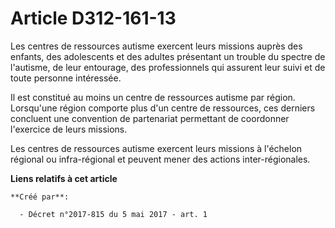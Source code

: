 # Article D312-161-13

Les centres de ressources autisme exercent leurs missions auprès des enfants, des adolescents et des adultes présentant un
trouble du spectre de l'autisme, de leur entourage, des professionnels qui assurent leur suivi et de toute personne
intéressée.

Il est constitué au moins un centre de ressources autisme par région. Lorsqu'une région comporte plus d'un centre de
ressources, ces derniers concluent une convention de partenariat permettant de coordonner l'exercice de leurs missions.

Les centres de ressources autisme exercent leurs missions à l'échelon régional ou infra-régional et peuvent mener des actions
inter-régionales.

**Liens relatifs à cet article**

	**Créé par**:

	  - Décret n°2017-815 du 5 mai 2017 - art. 1
